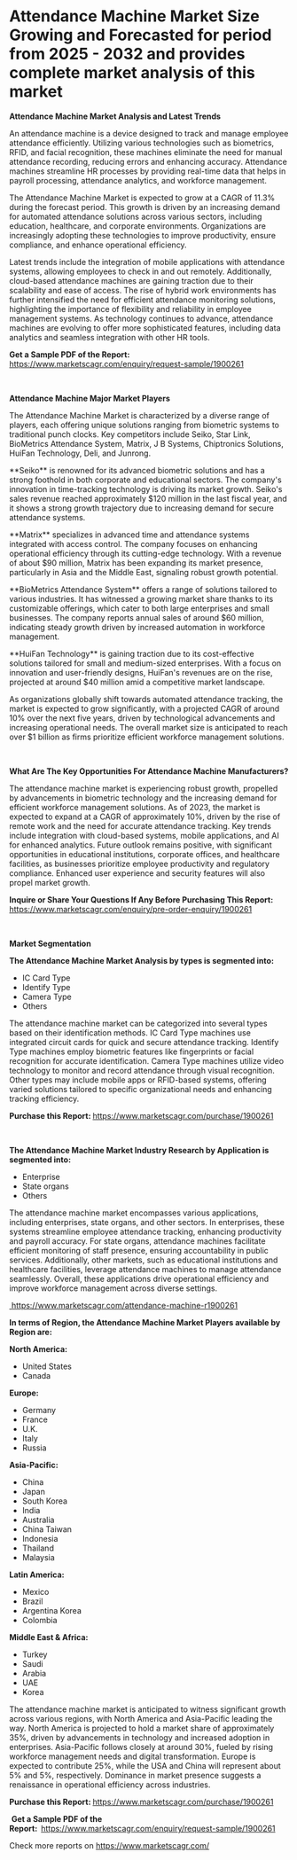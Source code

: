 <p><h1>Attendance Machine Market Size Growing and Forecasted for period from 2025 - 2032 and provides complete market analysis of this market</h1></p><p><strong>Attendance Machine Market Analysis and Latest Trends</strong></p>
<p><p>An attendance machine is a device designed to track and manage employee attendance efficiently. Utilizing various technologies such as biometrics, RFID, and facial recognition, these machines eliminate the need for manual attendance recording, reducing errors and enhancing accuracy. Attendance machines streamline HR processes by providing real-time data that helps in payroll processing, attendance analytics, and workforce management.</p><p>The Attendance Machine Market is expected to grow at a CAGR of 11.3% during the forecast period. This growth is driven by an increasing demand for automated attendance solutions across various sectors, including education, healthcare, and corporate environments. Organizations are increasingly adopting these technologies to improve productivity, ensure compliance, and enhance operational efficiency. </p><p>Latest trends include the integration of mobile applications with attendance systems, allowing employees to check in and out remotely. Additionally, cloud-based attendance machines are gaining traction due to their scalability and ease of access. The rise of hybrid work environments has further intensified the need for efficient attendance monitoring solutions, highlighting the importance of flexibility and reliability in employee management systems. As technology continues to advance, attendance machines are evolving to offer more sophisticated features, including data analytics and seamless integration with other HR tools.</p></p>
<p><strong>Get a Sample PDF of the Report:&nbsp;</strong> <a href="https://www.marketscagr.com/enquiry/request-sample/1900261?utm_campaign=3277&utm_medium=2&utm_source=Github&utm_content=ia&utm_term=05042025&utm_id=attendance-machine">https://www.marketscagr.com/enquiry/request-sample/1900261</a></p>
<p>&nbsp;</p>
<p><strong>Attendance Machine Major Market Players</strong></p>
<p><p>The Attendance Machine Market is characterized by a diverse range of players, each offering unique solutions ranging from biometric systems to traditional punch clocks. Key competitors include Seiko, Star Link, BioMetrics Attendance System, Matrix, J B Systems, Chiptronics Solutions, HuiFan Technology, Deli, and Junrong.</p><p>**Seiko** is renowned for its advanced biometric solutions and has a strong foothold in both corporate and educational sectors. The company's innovation in time-tracking technology is driving its market growth. Seiko's sales revenue reached approximately $120 million in the last fiscal year, and it shows a strong growth trajectory due to increasing demand for secure attendance systems.</p><p>**Matrix** specializes in advanced time and attendance systems integrated with access control. The company focuses on enhancing operational efficiency through its cutting-edge technology. With a revenue of about $90 million, Matrix has been expanding its market presence, particularly in Asia and the Middle East, signaling robust growth potential.</p><p>**BioMetrics Attendance System** offers a range of solutions tailored to various industries. It has witnessed a growing market share thanks to its customizable offerings, which cater to both large enterprises and small businesses. The company reports annual sales of around $60 million, indicating steady growth driven by increased automation in workforce management.</p><p>**HuiFan Technology** is gaining traction due to its cost-effective solutions tailored for small and medium-sized enterprises. With a focus on innovation and user-friendly designs, HuiFan's revenues are on the rise, projected at around $40 million amid a competitive market landscape.</p><p>As organizations globally shift towards automated attendance tracking, the market is expected to grow significantly, with a projected CAGR of around 10% over the next five years, driven by technological advancements and increasing operational needs. The overall market size is anticipated to reach over $1 billion as firms prioritize efficient workforce management solutions.</p></p>
<p>&nbsp;</p>
<p><strong>What Are The Key Opportunities For Attendance Machine Manufacturers?</strong></p>
<p><p>The attendance machine market is experiencing robust growth, propelled by advancements in biometric technology and the increasing demand for efficient workforce management solutions. As of 2023, the market is expected to expand at a CAGR of approximately 10%, driven by the rise of remote work and the need for accurate attendance tracking. Key trends include integration with cloud-based systems, mobile applications, and AI for enhanced analytics. Future outlook remains positive, with significant opportunities in educational institutions, corporate offices, and healthcare facilities, as businesses prioritize employee productivity and regulatory compliance. Enhanced user experience and security features will also propel market growth.</p></p>
<p><strong>Inquire or Share Your Questions If Any Before Purchasing This Report:</strong> <a href="https://www.marketscagr.com/enquiry/pre-order-enquiry/1900261?utm_campaign=3277&utm_medium=2&utm_source=Github&utm_content=ia&utm_term=05042025&utm_id=attendance-machine">https://www.marketscagr.com/enquiry/pre-order-enquiry/1900261</a></p>
<p>&nbsp;</p>
<p><strong>Market Segmentation</strong></p>
<p><strong>The Attendance Machine Market Analysis by types is segmented into:</strong></p>
<p><ul><li>IC Card Type</li><li>Identify Type</li><li>Camera Type</li><li>Others</li></ul></p>
<p><p>The attendance machine market can be categorized into several types based on their identification methods. IC Card Type machines use integrated circuit cards for quick and secure attendance tracking. Identify Type machines employ biometric features like fingerprints or facial recognition for accurate identification. Camera Type machines utilize video technology to monitor and record attendance through visual recognition. Other types may include mobile apps or RFID-based systems, offering varied solutions tailored to specific organizational needs and enhancing tracking efficiency.</p></p>
<p><strong>Purchase this Report:&nbsp;</strong><a href="https://www.marketscagr.com/purchase/1900261?utm_campaign=3277&utm_medium=2&utm_source=Github&utm_content=ia&utm_term=05042025&utm_id=attendance-machine">https://www.marketscagr.com/purchase/1900261</a></p>
<p>&nbsp;</p>
<p><strong>The Attendance Machine Market Industry Research by Application is segmented into:</strong></p>
<p><ul><li>Enterprise</li><li>State organs</li><li>Others</li></ul></p>
<p><p>The attendance machine market encompasses various applications, including enterprises, state organs, and other sectors. In enterprises, these systems streamline employee attendance tracking, enhancing productivity and payroll accuracy. For state organs, attendance machines facilitate efficient monitoring of staff presence, ensuring accountability in public services. Additionally, other markets, such as educational institutions and healthcare facilities, leverage attendance machines to manage attendance seamlessly. Overall, these applications drive operational efficiency and improve workforce management across diverse settings.</p></p>
<p><a href="https://www.marketscagr.com/attendance-machine-r1900261?utm_campaign=3277&utm_medium=2&utm_source=Github&utm_content=ia&utm_term=05042025&utm_id=attendance-machine">&nbsp;https://www.marketscagr.com/attendance-machine-r1900261</a></p>
<p><strong>In terms of Region, the Attendance Machine Market Players available by Region are:</strong></p>
<p>
    <p> <strong> North America: </strong>
        <ul>
            <li>United States</li>
            <li>Canada</li>
        </ul>
        </p> 
    <p> <strong> Europe: </strong>
        <ul>
            <li>Germany</li>
            <li>France</li>
            <li>U.K.</li>
            <li>Italy</li>
            <li>Russia</li>
        </ul>
        </p> 
    <p> <strong> Asia-Pacific: </strong>
        <ul>
            <li>China</li>
            <li>Japan</li>
            <li>South Korea</li>
            <li>India</li>
            <li>Australia</li>
            <li>China Taiwan</li>
            <li>Indonesia</li>
            <li>Thailand</li>
            <li>Malaysia</li>
        </ul>
        </p> 
    <p> <strong> Latin America: </strong>
        <ul>
            <li>Mexico</li>
            <li>Brazil</li>
            <li>Argentina Korea</li>
            <li>Colombia</li>
        </ul>
        </p> 
    <p> <strong> Middle East & Africa: </strong>
        <ul>
            <li>Turkey</li>
            <li>Saudi</li>
            <li>Arabia</li>
            <li>UAE</li>
            <li>Korea</li>
        </ul>
    </p>
    </p>
<p><p>The attendance machine market is anticipated to witness significant growth across various regions, with North America and Asia-Pacific leading the way. North America is projected to hold a market share of approximately 35%, driven by advancements in technology and increased adoption in enterprises. Asia-Pacific follows closely at around 30%, fueled by rising workforce management needs and digital transformation. Europe is expected to contribute 25%, while the USA and China will represent about 5% and 5%, respectively. Dominance in market presence suggests a renaissance in operational efficiency across industries.</p></p>
<p><strong>Purchase this Report: </strong><a href="https://www.marketscagr.com/purchase/1900261?utm_campaign=3277&utm_medium=2&utm_source=Github&utm_content=ia&utm_term=05042025&utm_id=attendance-machine">https://www.marketscagr.com/purchase/1900261</a></p>
<p>&nbsp;<strong>Get a Sample PDF of the Report:&nbsp;&nbsp;</strong><a href="https://www.marketscagr.com/enquiry/request-sample/1900261?utm_campaign=3277&utm_medium=2&utm_source=Github&utm_content=ia&utm_term=05042025&utm_id=attendance-machine">https://www.marketscagr.com/enquiry/request-sample/1900261</a></p>
<p><strong></strong></p>
<p>Check more reports on <a href="https://www.marketscagr.com/?utm_campaign=3277&utm_medium=2&utm_source=Github&utm_content=ia&utm_term=05042025&utm_id=attendance-machine">https://www.marketscagr.com/</a></p>